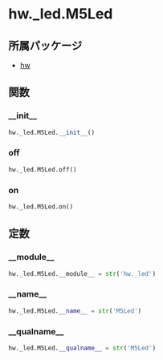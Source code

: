 # hw._led.M5Led

## 所属パッケージ
- [hw](../../module/hw)

## 関数

### \_\_init\_\_
```python
hw._led.M5Led.__init__()
```

### off
```python
hw._led.M5Led.off()
```

### on
```python
hw._led.M5Led.on()
```

## 定数

### \_\_module\_\_
```python
hw._led.M5Led.__module__ = str('hw._led')
```

### \_\_name\_\_
```python
hw._led.M5Led.__name__ = str('M5Led')
```

### \_\_qualname\_\_
```python
hw._led.M5Led.__qualname__ = str('M5Led')
```
